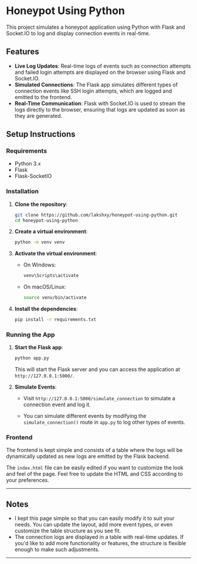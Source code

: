 # Honeypot Using Python

This project simulates a honeypot application using Python with Flask and Socket.IO to log and display connection events in real-time.

## Features

- **Live Log Updates**: Real-time logs of events such as connection attempts and failed login attempts are displayed on the browser using Flask and Socket.IO.
- **Simulated Connections**: The Flask app simulates different types of connection events like SSH login attempts, which are logged and emitted to the frontend.
- **Real-Time Communication**: Flask with Socket.IO is used to stream the logs directly to the browser, ensuring that logs are updated as soon as they are generated.

## Setup Instructions

### Requirements

- Python 3.x
- Flask
- Flask-SocketIO

### Installation

1. **Clone the repository**:
   ```bash
   git clone https://github.com/lakshxy/honeypot-using-python.git
   cd honeypot-using-python
   ```

2. **Create a virtual environment**:
   ```bash
   python -m venv venv
   ```

3. **Activate the virtual environment**:

   - On Windows:
     ```bash
     venv\Scripts\activate
     ```

   - On macOS/Linux:
     ```bash
     source venv/bin/activate
     ```

4. **Install the dependencies**:
   ```bash
   pip install -r requirements.txt
   ```

### Running the App

1. **Start the Flask app**:
   ```bash
   python app.py
   ```

   This will start the Flask server and you can access the application at `http://127.0.0.1:5000/`.

2. **Simulate Events**:
   - Visit `http://127.0.0.1:5000/simulate_connection` to simulate a connection event and log it.
   
   - You can simulate different events by modifying the `simulate_connection()` route in `app.py` to log other types of events.

### Frontend

The frontend is kept simple and consists of a table where the logs will be dynamically updated as new logs are emitted by the Flask backend.

The `index.html` file can be easily edited if you want to customize the look and feel of the page. Feel free to update the HTML and CSS according to your preferences.

---

## Notes

- I kept this page simple so that you can easily modify it to suit your needs. You can update the layout, add more event types, or even customize the table structure as you see fit.
- The connection logs are displayed in a table with real-time updates. If you'd like to add more functionality or features, the structure is flexible enough to make such adjustments.

---

